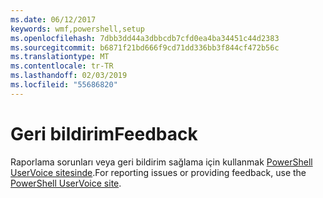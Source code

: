```yaml
---
ms.date: 06/12/2017
keywords: wmf,powershell,setup
ms.openlocfilehash: 7dbb3dd44a3dbbcdb7cfd0ea4ba34451c44d2383
ms.sourcegitcommit: b6871f21bd666f9cd71dd336bb3f844cf472b56c
ms.translationtype: MT
ms.contentlocale: tr-TR
ms.lasthandoff: 02/03/2019
ms.locfileid: "55686820"
---
```

# <a name="feedback"></a><span data-ttu-id="78fbf-102">Geri bildirim</span><span class="sxs-lookup"><span data-stu-id="78fbf-102">Feedback</span></span>
<span data-ttu-id="78fbf-103">Raporlama sorunları veya geri bildirim sağlama için kullanmak [PowerShell UserVoice sitesinde](http://windowsserver.uservoice.com/forums/301869-powershell).</span><span class="sxs-lookup"><span data-stu-id="78fbf-103">For reporting issues or providing feedback, use the [PowerShell UserVoice site](http://windowsserver.uservoice.com/forums/301869-powershell).</span></span>
